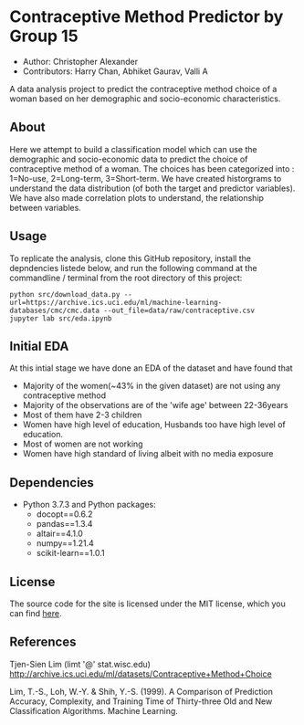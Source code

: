 # Contraceptive Method Predictor by Group 15
- Author: Christopher Alexander
- Contributors: Harry Chan, Abhiket Gaurav, Valli A

A data analysis project to predict the contraceptive method choice of a woman based on her demographic and socio-economic characteristics.
## About

Here we attempt to build a classification model which can use the demographic and socio-economic data to predict the choice of contraceptive method of a woman. The choices has been categorized into : 1=No-use, 2=Long-term, 3=Short-term. We have created historgrams to understand the data distribution (of both the target and predictor variables). We have also made correlation plots to understand, the relationship between variables.

## Usage

To replicate the analysis, clone this GitHub repository, install the depndencies listede below, and run the following command at the commandline / terminal from the root directory of this project:

    python src/download_data.py --url=https://archive.ics.uci.edu/ml/machine-learning-databases/cmc/cmc.data --out_file=data/raw/contraceptive.csv
    jupyter lab src/eda.ipynb

## Initial EDA

At this intial stage we have done an EDA of the dataset and have found that 

- Majority of the women(~43% in the given dataset) are not using any contraceptive method
- Majority of the observations are  of the 'wife age' between 22-36years
- Most of them have 2-3 children
- Women have high level of education, Husbands too have high level of education.
- Most of women are not working
- Women have high standard of living albeit with no media exposure

## Dependencies

- Python 3.7.3 and Python packages:
    - docopt==0.6.2
    - pandas==1.3.4
    - altair==4.1.0
    - numpy==1.21.4
    - scikit-learn==1.0.1

## License

The source code for the site is licensed under the MIT license, which you can find [here](https://github.com/UBC-MDS/contraceptive_method_predictor/blob/main/LICENSE).
## References 

Tjen-Sien Lim (limt '@' stat.wisc.edu) http://archive.ics.uci.edu/ml/datasets/Contraceptive+Method+Choice

Lim, T.-S., Loh, W.-Y. & Shih, Y.-S. (1999). A Comparison of Prediction Accuracy, Complexity, and Training Time of Thirty-three Old and New Classification Algorithms. Machine Learning. 
